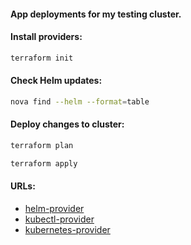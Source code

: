 #### App deployments for my testing cluster.

#### Install providers:
```bash
terraform init
```

#### Check Helm updates:
```bash
nova find --helm --format=table
```

#### Deploy changes to cluster:
```bash
terraform plan
```
```bash
terraform apply
```

#### URLs:
- [helm-provider](https://registry.terraform.io/providers/hashicorp/helm/latest/docs)
- [kubectl-provider](https://registry.terraform.io/providers/gavinbunney/kubectl/latest/docs)
- [kubernetes-provider](https://registry.terraform.io/providers/hashicorp/kubernetes/latest/docs)
